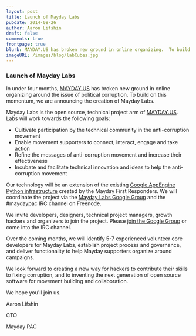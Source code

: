 ```yaml
---
layout: post
title: Launch of Mayday Labs
pubdate: 2014-08-26
author: Aaron Lifshin
draft: false
comments: true
frontpage: true
blurb: MAYDAY.US has broken new ground in online organizing.  To build on this momentum, we are announcing the creation of Mayday Labs.
imageURL: /images/blog/labCubes.jpg
---
```


### Launch of Mayday Labs

In under four months, [MAYDAY.US](https://mayday.us) has broken new ground in online organizing around the issue of political corruption.  To build on this momentum, we are announcing the creation of Mayday Labs.

Mayday Labs is the open source, technical project arm of [MAYDAY.US](https://mayday.us).  Labs will work towards the following goals:

 - Cultivate participation by the technical community in the anti-corruption
movement
 - Enable movement supporters to connect, interact, engage and take action
 - Refine the messages of anti-corruption movement and increase their effectiveness
 - Incubate and facilitate technical innovation and ideas to help the anti-corruption
movement

Our technology will be an extension of the existing [Google AppEngine Python infrastructure](https://github.com/MayOneUS/wiki/wiki/Developer-Information) created by the Mayday First Responders.  We will coordinate the project via the [Mayday Labs Google Group](https://groups.google.com/forum/#!forum/mayday-labs) and the #maydaypac IRC channel on Freenode.

We invite developers, designers, technical project managers, growth hackers and organizers to join the project.  Please [join the Google Group](https://groups.google.com/forum/#!forum/mayday-labs) or come into the IRC channel.

Over the coming months, we will identify 5-7 experienced volunteer core developers for Mayday Labs, establish project process and governance, and deliver functionality to help Mayday supporters organize around campaigns.

We look forward to creating a new way for hackers to contribute their skills to fixing corruption, and to inventing the next generation of open source software for movement building and collaboration.

We hope you'll join us.

Aaron Lifshin

CTO

Mayday PAC
